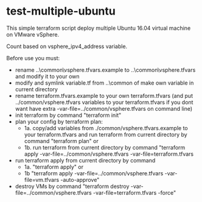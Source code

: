 # test-multiple-ubuntu

This simple terraform script deploy multiple Ubuntu 16.04 virtual machine on VMware vSphere.

Count based on vsphere_ipv4_address variable.

Before use you must: 
 * rename ..\common\vsphere.tfvars.example to ..\common\vsphere.tfvars and modify it to your own
 * modify and symlink variable.tf from ..\common of make own variable in current directory
 * rename terraform.tfvars.example to your own terraform.tfvars (and put ../common/vsphere.tfvars variables to your terraform.tfvars if you dont want have extra -var-file=../common/vsphere.tfvars on command line)
 * init terraform by command "terraform init"
 * plan your config by terraform plan:
   * 1a. copy/add variables from  ./common/vsphere.tfvars.example to your terraform.tfvars and run terraform from current directory by command "terraform plan"
     or
   * 1b. run terraform from current directory by command "terraform apply -var-file=../common/vsphere.tfvars -var-file=terraform.tfvars 
 * run terraform apply from current directory by command 
   * 1a. "terraform apply" 
     or 
   * 1b "terraform apply -var-file=../common/vsphere.tfvars -var-file=vm.tfvars -auto-approve"
 * destroy VMs by command "terraform destroy -var-file=../common/vsphere.tfvars -var-file=terraform.tfvars -force"